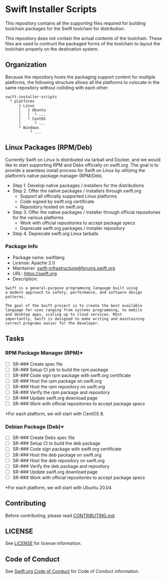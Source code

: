 # Swift Installer Scripts

This repository contains all the supporting files required for building
toolchain packages for the Swift toolchain for distribution.

This repository does not contain the actual contents of the toolchain. These
files are used to contruct the packaged forms of the toolchain to layout the
toolchain properly on the destination system.

## Organization

Because the repository hosts the packaging support content for multiple
platforms, the following structure allows all the platforms to colocate
in the same repository without colliding with each other:

~~~
swift-installer-scripts
  └ platforms
      ├ Linux
      │   ├ Ubuntu
      │   │  └ ...
      │   └ CentOS
      │      └ ...
      └ Windows
           └ ...
~~~

## Linux Packages (RPM/Deb)

Currently Swift on Linux is distributed via tarball and Docker, and
we would like to start supporting RPM and Debs officially on swift.org.
The goal is to provide a seamless install process for Swift on Linux by
utilizing the platform’s native package manager (RPM/Deb).


* Step 1. Develop native packages / installers for the distributions
* Step 2. Offer the native packages / installers through swift.org
  * Support all officially supported Linux platforms
  * Code signed by swift.org certificate
  * Repository hosted on swift.org
* Step 3. Offer the native packages / installer through official repositories
for the various platforms
  * Work with official repositories to accept package specs
  * Deprecate swift.org packages / installer repository
* Step 4. Deprecate swift.org Linux tarballs

### Package Info
* Package name: swiftlang
* License: Apache 2.0
* Maintainer: swift-infrastructure@forums.swift.org
* URL: https://swift.org
* Description:
```
Swift is a general-purpose programming language built using
a modern approach to safety, performance, and software design
patterns.

The goal of the Swift project is to create the best available
language for uses ranging from systems programming, to mobile
and desktop apps, scaling up to cloud services. Most
importantly, Swift is designed to make writing and maintaining
correct programs easier for the developer.
```

## Tasks

### RPM Package Manager (RPM)*

- [ ] SR-### Create spec file
- [ ] SR-### Setup CI job to build the rpm package
- [ ] SR-### Code sign rpm package with swift.org certificate
- [ ] SR-### Host the rpm package on swift.org
- [ ] SR-### Host the rpm repository on swift.org
- [ ] SR-### Verify the rpm package and repository
- [ ] SR-### Update swift.org download page
- [ ] SR-### Work with official repositories to accept package specs

*For each platform, we will start with CentOS 8.

### Debian Package (Deb)*

- [ ] SR-### Create Debs spec file
- [ ] SR-### Setup CI to build the deb package
- [ ] SR-### Code sign package with swift.org certificate
- [ ] SR-### Host the deb package on swift.org
- [ ] SR-### Host the deb repository on swift.org
- [ ] SR-### Verify the deb package and repository
- [ ] SR-### Update swift.org download page
- [ ] SR-### Work with official repositories to accept package specs

*For each platform, we will start with Ubuntu 20.04

## Contributing

Before contributing, please read [CONTRIBUTING.md](CONTRIBUTING.md).

## LICENSE

See [LICENSE](LICENSE.txt) for license information.

## Code of Conduct

See [Swift.org Code of Conduct](https://swift.org/code-of-conduct/) for Code of Conduct information.
